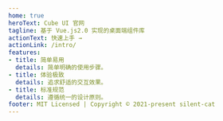 ```yaml
---
home: true
heroText: Cube UI 官网
tagline: 基于 Vue.js2.0 实现的桌面端组件库
actionText: 快速上手 →
actionLink: /intro/
features:
- title: 简单易用
  details: 简单明确的使用步骤。
- title: 体验极致
  details: 追求舒适的交互效果。
- title: 标准规范
  details: 遵循统一的设计原则。
footer: MIT Licensed | Copyright © 2021-present silent-cat
---
```


